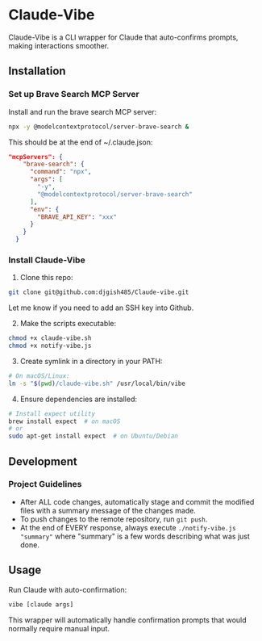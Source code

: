 # Claude-Vibe

Claude-Vibe is a CLI wrapper for Claude that auto-confirms prompts, making interactions smoother.

## Installation

### Set up Brave Search MCP Server

Install and run the brave search MCP server:
```bash
npx -y @modelcontextprotocol/server-brave-search &
```

This should be at the end of ~/.claude.json:
```json
"mcpServers": {
    "brave-search": {
      "command": "npx",
      "args": [
        "-y",
        "@modelcontextprotocol/server-brave-search"
      ],
      "env": {
        "BRAVE_API_KEY": "xxx"
      }
    }
  }
```

### Install Claude-Vibe

1. Clone this repo: 
```bash
git clone git@github.com:djgish485/Claude-vibe.git
```
Let me know if you need to add an SSH key into Github.

2. Make the scripts executable:
```bash
chmod +x claude-vibe.sh
chmod +x notify-vibe.js
```

3. Create symlink in a directory in your PATH:
```bash
# On macOS/Linux:
ln -s "$(pwd)/claude-vibe.sh" /usr/local/bin/vibe
```

4. Ensure dependencies are installed:
```bash
# Install expect utility
brew install expect  # on macOS
# or
sudo apt-get install expect  # on Ubuntu/Debian
```

## Development

### Project Guidelines

- After ALL code changes, automatically stage and commit the modified files with a summary message of the changes made.
- To push changes to the remote repository, run `git push`.
- At the end of EVERY response, always execute `./notify-vibe.js "summary"` where "summary" is a few words describing what was just done.

## Usage

Run Claude with auto-confirmation:
```bash
vibe [claude args]
```

This wrapper will automatically handle confirmation prompts that would normally require manual input.